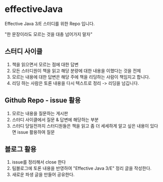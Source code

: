 # effectiveJava
Effective Java 3/E 스터디를 위한 Repo 입니다.

"한 문장이라도 모르는 것을 대충 넘어가지 말자"

## 스터디 사이클

1. 책을 읽으면서 모르는 점에 대한 답변
2. 모든 스터디원이 책을 읽고 해당 분량에 대한 내용을 이했다는 것을 전제
3. 모르는 내용에 대한 답변은 해당 주에 책을 리딩하는 사람이 책임지고 합니다.
4. 리딩 하는 사람은 토론 내용을 다시 텍스트로 정리 -> 리딩을 넘깁니다.

## Github Repo - issue 활용

1. 모르는 내용을 질문하는 게시판
2. 스터디 사이클에서 질문 & 답변에 해당하는 부분
3. 스터디 당일전까지 스터디원들은 책을 읽고 좀 더 세세하게 알고 싶은 내용이 있다면 issue 활용하여 질문

## 블로그 활용

1. issue를 정리해서 close 한다
2. 팀블로그에 토론 내용을 반영하여 "Effective Java 3/E" 정리 글을 작성한다.
3. 새로운 파생 글을 만들어 공유한다.

